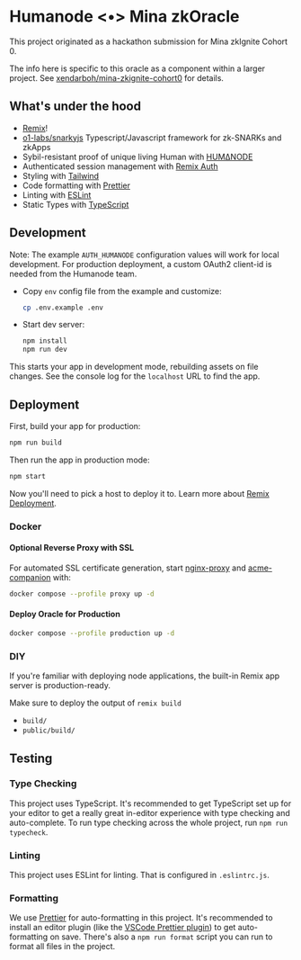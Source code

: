 # Humanode <•> Mina zkOracle

This project originated as a hackathon submission for Mina zkIgnite Cohort 0.

The info here is specific to this oracle as a component within a larger
project. See
[xendarboh/mina-zkignite-cohort0](https://github.com/xendarboh/mina-zkignite-cohort0)
for details.

## What's under the hood

- [Remix](https://remix.run)!
- [o1-labs/snarkyjs](https://github.com/o1-labs/snarkyjs) Typescript/Javascript framework for zk-SNARKs and zkApps
- Sybil-resistant proof of unique living Human with [HUMΔNODE](https://humanode.io/)
- Authenticated session management with [Remix Auth](https://github.com/sergiodxa/remix-auth)
- Styling with [Tailwind](https://tailwindcss.com/)
- Code formatting with [Prettier](https://prettier.io)
- Linting with [ESLint](https://eslint.org)
- Static Types with [TypeScript](https://typescriptlang.org)

## Development

Note: The example `AUTH_HUMANODE` configuration values will work for local
development. For production deployment, a custom OAuth2 client-id is needed
from the Humanode team.

- Copy `env` config file from the example and customize:

  ```sh
  cp .env.example .env
  ```

- Start dev server:

  ```sh
  npm install
  npm run dev
  ```

This starts your app in development mode, rebuilding assets on file changes. See the console log for the `localhost` URL to find the app.

## Deployment

First, build your app for production:

```sh
npm run build
```

Then run the app in production mode:

```sh
npm start
```

Now you'll need to pick a host to deploy it to. Learn more about [Remix Deployment](https://remix.run/docs/en/v1/guides/deployment).

### Docker

#### Optional Reverse Proxy with SSL

For automated SSL certificate generation, start
[nginx-proxy](https://github.com/nginx-proxy/nginx-proxy) and
[acme-companion](https://github.com/nginx-proxy/acme-companion) with:

```sh
docker compose --profile proxy up -d
```

#### Deploy Oracle for Production

```sh
docker compose --profile production up -d
```

### DIY

If you're familiar with deploying node applications, the built-in Remix app server is production-ready.

Make sure to deploy the output of `remix build`

- `build/`
- `public/build/`

## Testing

### Type Checking

This project uses TypeScript. It's recommended to get TypeScript set up for your editor to get a really great in-editor experience with type checking and auto-complete. To run type checking across the whole project, run `npm run typecheck`.

### Linting

This project uses ESLint for linting. That is configured in `.eslintrc.js`.

### Formatting

We use [Prettier](https://prettier.io/) for auto-formatting in this project. It's recommended to install an editor plugin (like the [VSCode Prettier plugin](https://marketplace.visualstudio.com/items?itemName=esbenp.prettier-vscode)) to get auto-formatting on save. There's also a `npm run format` script you can run to format all files in the project.
